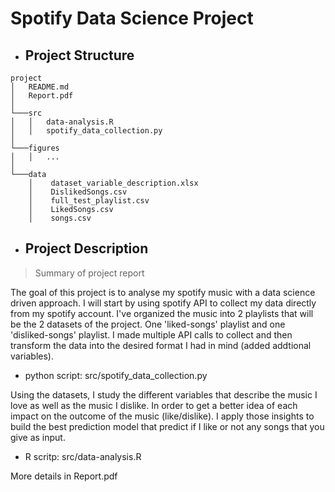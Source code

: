 # Spotify Data Science Project

- ## Project Structure

```
project
│   README.md
│   Report.pdf    
│
└───src
│   │   data-analysis.R
│   │   spotify_data_collection.py
│   
└───figures
│   │   ...
│   
└───data
    │    dataset_variable_description.xlsx
    │    DislikedSongs.csv
    │    full_test_playlist.csv
    │    LikedSongs.csv
    │    songs.csv
```


- ## Project Description


> Summary of project report


The goal of this project is to analyse my spotify music with a data science driven approach. 
I will start by using spotify API to collect my data directly from my spotify account. I've organized the music into 2 playlists that will be the 2 datasets of the project. One 'liked-songs' playlist and one 'disliked-songs' playlist. I made multiple API calls to collect and then transform the data into the desired format I had in mind (added addtional variables).

- python script: src/spotify_data_collection.py

Using the datasets, I study the different variables that describe the music I love as well as the music I dislike. In order to get a better idea of each impact on the outcome of the music (like/dislike).
I apply those insights to build the best prediction model that predict if I like or not any songs that you give as input. 

- R scritp: src/data-analysis.R

More details in Report.pdf

